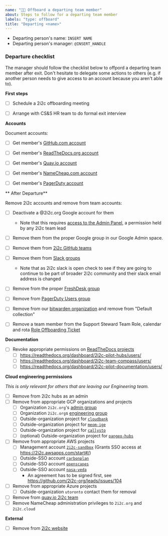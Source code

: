 ```yaml
---
name: "👋🏻 Offboard a departing team member"
about: Steps to follow for a departing team member
labels: "type: offboard"
title: "Departing <name>"
---
```


- Departing person's name: `INSERT NAME`
- Departing person's manager: `@INSERT_HANDLE`

### Departure checklist

The manager should follow the checklist below to offpord a departing team member after exit. Don't hesitate to delegate some actions to others (e.g. if another person needs to give access to an account because you aren't able to).

**First steps**

- [ ] Schedule a 2i2c offboarding meeting
- [ ] Arrange with CS&S HR team to do formal exit interview


**Accounts**

Document accounts:

- [ ] Get member's [GitHub.com account](https://github.com)
- [ ] Get member's [ReadTheDocs.org account](https://readthedocs.org)
- [ ] Get member's [Quay.io account](https://quay.io)
- [ ] Get member's [NameCheap.com account](https://namecheap.com)
- [ ] Get member's [PagerDuty account](https://pagerduty.com)


** After Departure**

Remove 2i2c accounts and remove from team accounts:

- [ ] Deactivate a @2i2c.org Google account for them
	- Note that this requires [access to the Admin Panel](https://compass.2i2c.org/en/latest/administration/google-workspace.html?highlight=workspaces#access-and-permissions), a permission held by any 2i2c team lead
- [ ] Remove them from the proper Google group in our Google Admin space.
- [ ] Remove them from [2i2c GitHub teams](https://github.com/orgs/2i2c-org/teams/)
- [ ] Remove them from [Slack groups](https://2i2c.slack.com/admin/user_groups)
  - Note that as 2i2c slack is open check to see if they are going to continue to be part of broader 2i2c community and their slack email address is changed
- [ ] Remove from the proper [FreshDesk group](https://2i2c.freshdesk.com/a/admin/groups)
- [ ] Remove from [PagerDuty Users group](https://2i2c-org.pagerduty.com/users-new)
- [ ] Remove from our [bitwarden organization](https://vault.bitwarden.com/#/organizations/11313781-4b83-41a3-9d35-afe200c8e9f1/vault) and remove from "Default collection"
- [ ] Remove a team member from the Support Steward Team Role, calendar and rota [Role Offboarding Ticket](https://github.com/2i2c-org/team-compass/issues)


**Documentation**

- [ ] Revoke appropriate permissions on [ReadTheDocs projects](https://readthedocs.org/)
  - [ ] https://readthedocs.org/dashboard/2i2c-pilot-hubs/users/
  - [ ] https://readthedocs.org/dashboard/2i2c-team-compass/users/
  - [ ] https://readthedocs.org/dashboard/2i2c-pilot-documentation/users/

**Cloud engineering permissions**

_This is only relevant for others that are leaving our Engineering team._

- [ ] Remove from 2i2c hubs as an admin
- [ ] Remove from appropriate GCP organizations and projects
  - [ ] Organization `2i2c.org`'s [admin group](https://console.cloud.google.com/iam-admin/groups/03znysh73qbio4n?organizationId=184174754493)
  - [ ] Organization `2i2c.org`s [engineering group](https://console.cloud.google.com/iam-admin/groups/01opuj5n2qnifml?organizationId=184174754493)
  - [ ] Outside-organization project for [`cloudbank`](https://console.cloud.google.com/iam-admin/iam?project=cb-1003-1696)
  - [ ] Outside-organization project for [`meom-ige`](https://console.cloud.google.com/iam-admin/iam?project=meom-ige-cnrs)
  - [ ] Outside-organization project for [`callysto`](https://console.cloud.google.com/iam-admin/iam?project=callysto-202316)
  - [ ] (optional) Outside-organization project for [`pangeo-hubs`](https://console.cloud.google.com/iam-admin/iam?project=columbia)

- [ ] Remove from appropriate AWS projects
  - [ ] Management account [`2i2c-sandbox`](https://2i2c.awsapps.com/start/#/) (Grants SSO access at https://2i2c.awsapps.com/start#/)
  - [ ] Outside-SSO account [`carbonplan`](https://631969445205.signin.aws.amazon.com/console)
  - [ ] Outside-SSO account [`openscapes`](https://783616723547.signin.aws.amazon.com/console)
  - [ ] Outside-SSO account [`nasa-veda`](https://smce-veda.signin.aws.amazon.com/console)
    - An agreement has to be signed first, see https://github.com/2i2c-org/leads/issues/104
- [ ] Remove from appropriate Azure projects
  - [ ] Outside-organization `utoronto` contact them for removal 
- [ ] Remove from [quay.io 2i2c team](https://quay.io/organization/2i2c/teams/owners)
- [ ] Remove NameCheap administration privileges to `2i2c.org` and `2i2c.cloud`

**External**

- [ ] Remove from [2i2c website](https://2i2c.org/organization/)

